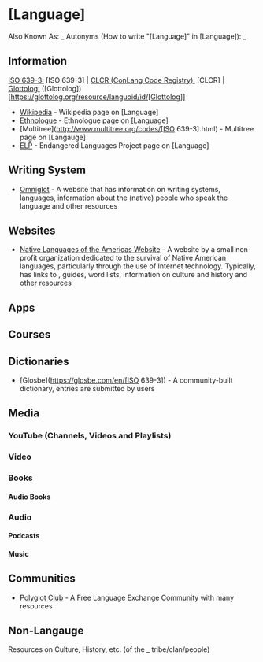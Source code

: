# [Language]
Also Known As: _ 
Autonyms (How to write "[Language]" in [Language]): _

## Information
[ISO 639-3:](https://en.wikipedia.org/wiki/ISO_639-3) [ISO 639-3] | [CLCR (ConLang Code Registry):](http://www.kreativekorp.com/clcr/) [CLCR] | [Glottolog:](https://glottolog.org) ([Glottolog])[https://glottolog.org/resource/languoid/id/[Glottolog]]
- [Wikipedia]() - Wikipedia page on [Language]
- [Ethnologue]() - Ethnologue page on [Language]
- [Multitree](http://www.multitree.org/codes/[ISO 639-3].html) - Multitree page on [Langauge]
- [ELP]() - Endangered Languages Project page on [Language]
## Writing System
- [Omniglot](https://www.omniglot.com/writing/[Language].htm) - A website that has information on writing systems, languages, information about the (native) people who speak the language and other resources
## Websites
- [Native Languages of the Americas Website](https://www.native-languages.org/) - A website by a small non-profit organization dedicated to the survival of Native American languages, particularly through the use of Internet technology. Typically, has links to , guides, word lists, information on culture and history and other resources
## Apps
## Courses
## Dictionaries
- [Glosbe](https://glosbe.com/en/[ISO 639-3]) - A community-built dictionary, entries are submitted by users
## Media
### YouTube (Channels, Videos and Playlists)
### Video
### Books
#### Audio Books
### Audio
#### Podcasts
#### Music
## Communities
- [Polyglot Club](https://polyglotclub.com/wiki/Language/[Language]) - A Free Language Exchange Community with many resources
## Non-Langauge
Resources on Culture, History, etc. (of the _ tribe/clan/people)
